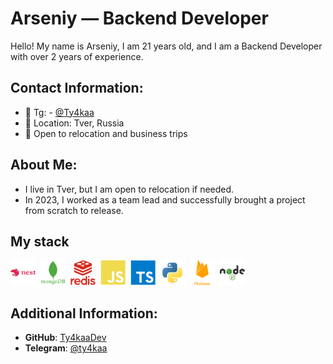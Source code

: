 # Arseniy — Backend Developer

Hello! My name is Arseniy, I am 21 years old, and I am a Backend Developer with over 2 years of experience.


## Contact Information:
- 📧 Tg: - [@Ty4kaa](https://ty4kaa.t.me)
- 📍 Location: Tver, Russia
- 🚀 Open to relocation and business trips

## About Me:
- I live in Tver, but I am open to relocation if needed.
- In 2023, I worked as a team lead and successfully brought a project from scratch to release.

## My stack
<div>
  <img src="https://github.com/devicons/devicon/blob/master/icons/nestjs/nestjs-original-wordmark.svg" title="NestJs" alt="NestJs" width="40" height="40"/>&nbsp;
  <img src="https://github.com/devicons/devicon/blob/master/icons/mongodb/mongodb-plain-wordmark.svg" title="MongoDB" alt="MongoDB" width="40" height="40"/>&nbsp;
  <img src="https://github.com/devicons/devicon/blob/master/icons/redis/redis-plain-wordmark.svg" title="Redis" alt="Redis" width="40" height="40"/>&nbsp;
  <img src="https://github.com/devicons/devicon/blob/master/icons/javascript/javascript-plain.svg" title="Js" alt="Js" width="40" height="40"/>&nbsp;
  <img src="https://github.com/devicons/devicon/blob/master/icons/typescript/typescript-plain.svg" title="Ts" alt="Ts" width="40" height="40"/>&nbsp;
  <img src="https://github.com/devicons/devicon/blob/master/icons/python/python-original.svg" title="python" alt="python" width="40" height="40"/>&nbsp;
  <img src="https://github.com/devicons/devicon/blob/master/icons/firebase/firebase-plain-wordmark.svg" title="Firebase" alt="Firebase" width="40" height="40"/>&nbsp;
  <img src="https://github.com/devicons/devicon/blob/master/icons/nodejs/nodejs-original-wordmark.svg" title="NodeJS" alt="NodeJS" width="40" height="40"/>&nbsp;
</div>

## Additional Information:
- **GitHub**: [Ty4kaaDev](https://github.com/Ty4kaaDev)
- **Telegram**: [@ty4kaa](https://t.me/ty4kaa)
